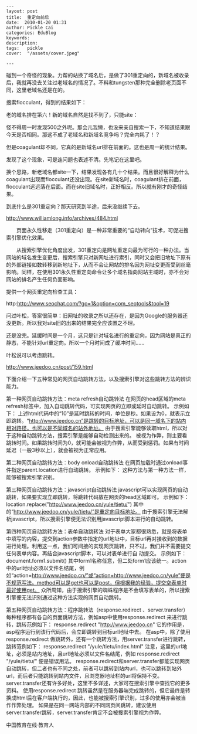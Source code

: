 
    ---
    layout: post  
    title:  重定向前后  
    date:  2010-01-20 01:31  
    author: Pickle Cai  
    categories: EduBlog  
    keywords: 
    description:   
    tags:	pickle   
    cover:  "/assets/cover.jpeg"  

    ---  
    
碰到一个奇怪的现象。力帮的站换了域名后，是做了301重定向的，新域名被收录后，我就再没去关注过老域名的情况了。不料和tungsten那种完全删除老页面不同，这里老域名还是在的。



搜索flocculant，得到的结果如下：







老的域名排在第六！新的域名自然是找不到了，只能site：







怪不得周一时发现500之外呢。那会儿我懒，也没来亲自搜索一下，不知道结果跟今天是否相同。那这不成了老域名和新域名竞争吗？完全内耗了！？



但是coagulant却不同，它真的是新域名url排在前面的。这也是周一的统计结果。



发现了这个现象，可是连问题也表述不清。先笔记在这里吧。



 



换个思路，新老域名都site一下，结果发现各有几十个结果。而且很好解释为什么coagulant出现而flocculant还没出现。在site新域名时，coagulant排在前面，flocculant远远落在后面。而在site旧域名时，正好相反。所以就有刚才的奇怪结果。



到底什么是301重定向？那天研究到半途，后来没继续下去。



 



http://www.williamlong.info/archives/484.html



　　页面永久性移走（301重定向）是一种非常重要的“自动转向”技术，可促进搜索引擎优化效果。



　　从搜索引擎优化角度出发，301重定向是网址重定向最为可行的一种办法。当网站的域名发生变更后，搜索引擎只对新网址进行索引，同时又会把旧地址下原有的外部链接如数转移到新地址下，从而不会让网站的排名因为网址变更而受到丝毫影响。同样，在使用301永久性重定向命令让多个域名指向网站主域时，亦不会对网站的排名产生任何负面影响。



 



提供一个网页重定向检查工具：



http:http://www.seochat.com/?go=1&option=com_seotools&tool=19



 



问过叶松，答案很简单：旧网址的收录之所以还存在，是因为Google的服务器还没更新。所以我对site旧的出来的结果完全应该置之不理。



 



还是没完。延缓时间是一个月，这只是针对域名进行的重定向，因为网站是真正的静态，不能针对url重定向。所以一个月时间成了缓冲时间……



叶松说可以考虑跳转。



http://www.jeedoo.cn/post/159.html

下面介绍一下五种常见的网页自动跳转方法，以及搜索引擎对这些跳转方法的辨识能力。

第一种网页自动跳转方法：meta refresh自动跳转法 在网页的head区域的meta refresh标签中，加入自动跳转代码，可实现网页的立即或延时自动跳转。 示例如下：  上述html代码中的“10”是延时跳转的时间，单位是秒。如果设为0，就表示立即跳转。“http://www.jeedoo.cn”是跳转的目标地址，可以是同一域名下的站内相对路径，也可以是不同域名的站外地址。 由于搜索引擎能够读取html，所以对于这种自动跳转方法，搜索引擎是能够自动检测出来的。 被视为作弊，则主要看跳转时间。如果跳转时间为0，就可能会被视为作弊，从而受到惩罚。如果有时间延迟（一般3秒以上），就会被视为正常应用。

第二种网页自动跳转方法：body onload自动跳转法 在网页加载时通过onload事件指定parent.location进行自动跳转。 示例如下：  这种方法与第一种方法一样，能够被搜索引擎识别。

第三种网页自动跳转方法：javascript自动跳转法 javascript可以实现网页的自动跳转，如果要实现立即跳转，将跳转代码放在网页的head区域即可。 示例如下：  location.replace("http://www.jeedoo.cn/yule/tietu/")  其中的“http://www.jeedoo.cn/yule/tietu/”是重定向目标地址。 由于搜索引擎无法解析javascript，所以搜索引擎便无法识别用javascript脚本进行的自动跳转。

第四种网页自动跳转方法：表单自动跳转法 对于表单大家都很熟悉，就是将表单中填写的内容，提交到action参数中指定的url地址中，目标url再对接收到的数据进行处理。利用这一点，我们可间接的实现网页跳转，只不过，我们并不需要提交任何表单内容。再结合javascript脚本，可以对表单进行自 动提交。 示例如下：    document.form1.submit()  其中form1名称任意，但二处form1应该统一。action中的url地址必须以文件名结尾，例如“action=http://www.jeedoo.cn/”或“action=http://www.jeedoo.cn/yule”便是不规范写法。method可以是get也可以是post，但根据我的经验，提交空表单时最好使用get。 众所周知，由于搜索引擎的蜘蛛程序是不会填写表单的，所以搜索引擎便无法识别通过这种方法实现的网页自动跳转。

第五种网页自动跳转方法：程序跳转法（response.redirect 、server.transfer） 每种程序都有各自的页面跳转方法，例如asp中使用response.redirect 来进行跳转，跳转范例如下： response.redirect "http://www.jeedoo.cn" 它的作用是，asp程序运行到该行代码后，会立即跳转到目标url地址中去。 在asp中，除了使用response.redirect 做跳转外，还有一个跳转方法，用server.transfer进行跳转，跳转范例如下： response.redirect "/yule/tietu/index.html" 注意，这里的url地址，必须是站内地址，且url地址必须以文件名结尾，例如 response.redirect "/yule/tietu/" 便是错误用法。 response.redirect和server.transfer都能实现网页自动跳转，但二者也有不同之处，前者可以跳转到站内url，也可以跳转到站外url，而后者只能跳转到站内文件，且浏览器地址栏的url将保持不变。server.transfer还有许多好处，这里不多详述，大家可在搜索引擎中查找它的更多资料。 使用response.redirect 跳转虽然是在服务器端完成跳转的，但它最终是转换成html后在客户端执行的，因此，也能被搜索引擎识别，过多的使用亦会被当作作弊处理。 如果是在同一网站内部的不同网页间跳转，建议使用server.transfer跳转，server.transfer肯定不会被搜索引擎视为作弊。



		    
 中国教育在线·教育人

